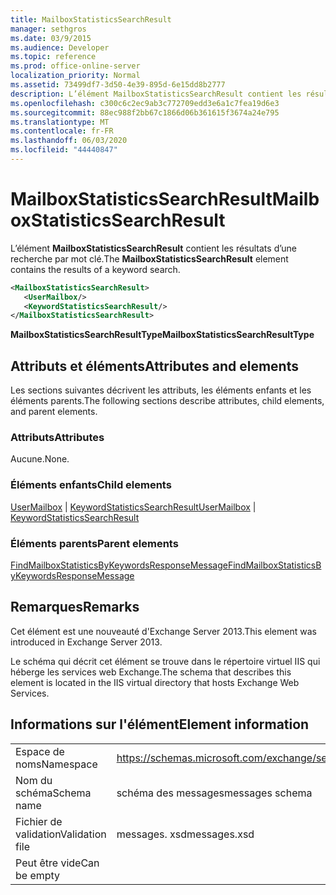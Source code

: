 ```yaml
---
title: MailboxStatisticsSearchResult
manager: sethgros
ms.date: 03/9/2015
ms.audience: Developer
ms.topic: reference
ms.prod: office-online-server
localization_priority: Normal
ms.assetid: 73499df7-3d50-4e39-895d-6e15dd8b2777
description: L’élément MailboxStatisticsSearchResult contient les résultats d’une recherche par mot clé.
ms.openlocfilehash: c300c6c2ec9ab3c772709edd3e6a1c7fea19d6e3
ms.sourcegitcommit: 88ec988f2bb67c1866d06b361615f3674a24e795
ms.translationtype: MT
ms.contentlocale: fr-FR
ms.lasthandoff: 06/03/2020
ms.locfileid: "44440847"
---
```

# <a name="mailboxstatisticssearchresult"></a><span data-ttu-id="26a08-103">MailboxStatisticsSearchResult</span><span class="sxs-lookup"><span data-stu-id="26a08-103">MailboxStatisticsSearchResult</span></span>

<span data-ttu-id="26a08-104">L’élément **MailboxStatisticsSearchResult** contient les résultats d’une recherche par mot clé.</span><span class="sxs-lookup"><span data-stu-id="26a08-104">The **MailboxStatisticsSearchResult** element contains the results of a keyword search.</span></span> 
  
```XML
<MailboxStatisticsSearchResult>
   <UserMailbox/>
   <KeywordStatisticsSearchResult/>
</MailboxStatisticsSearchResult>
```

<span data-ttu-id="26a08-105">**MailboxStatisticsSearchResultType**</span><span class="sxs-lookup"><span data-stu-id="26a08-105">**MailboxStatisticsSearchResultType**</span></span>

## <a name="attributes-and-elements"></a><span data-ttu-id="26a08-106">Attributs et éléments</span><span class="sxs-lookup"><span data-stu-id="26a08-106">Attributes and elements</span></span>

<span data-ttu-id="26a08-107">Les sections suivantes décrivent les attributs, les éléments enfants et les éléments parents.</span><span class="sxs-lookup"><span data-stu-id="26a08-107">The following sections describe attributes, child elements, and parent elements.</span></span>
  
### <a name="attributes"></a><span data-ttu-id="26a08-108">Attributs</span><span class="sxs-lookup"><span data-stu-id="26a08-108">Attributes</span></span>

<span data-ttu-id="26a08-109">Aucune.</span><span class="sxs-lookup"><span data-stu-id="26a08-109">None.</span></span>
  
### <a name="child-elements"></a><span data-ttu-id="26a08-110">Éléments enfants</span><span class="sxs-lookup"><span data-stu-id="26a08-110">Child elements</span></span>

<span data-ttu-id="26a08-111">[UserMailbox](usermailbox.md)  |  [KeywordStatisticsSearchResult](keywordstatisticssearchresult.md)</span><span class="sxs-lookup"><span data-stu-id="26a08-111">[UserMailbox](usermailbox.md) | [KeywordStatisticsSearchResult](keywordstatisticssearchresult.md)</span></span>
  
### <a name="parent-elements"></a><span data-ttu-id="26a08-112">Éléments parents</span><span class="sxs-lookup"><span data-stu-id="26a08-112">Parent elements</span></span>

[<span data-ttu-id="26a08-113">FindMailboxStatisticsByKeywordsResponseMessage</span><span class="sxs-lookup"><span data-stu-id="26a08-113">FindMailboxStatisticsByKeywordsResponseMessage</span></span>](findmailboxstatisticsbykeywordsresponsemessage.md)
  
## <a name="remarks"></a><span data-ttu-id="26a08-114">Remarques</span><span class="sxs-lookup"><span data-stu-id="26a08-114">Remarks</span></span>

<span data-ttu-id="26a08-115">Cet élément est une nouveauté d'Exchange Server 2013.</span><span class="sxs-lookup"><span data-stu-id="26a08-115">This element was introduced in Exchange Server 2013.</span></span>
  
<span data-ttu-id="26a08-116">Le schéma qui décrit cet élément se trouve dans le répertoire virtuel IIS qui héberge les services web Exchange.</span><span class="sxs-lookup"><span data-stu-id="26a08-116">The schema that describes this element is located in the IIS virtual directory that hosts Exchange Web Services.</span></span>
  
## <a name="element-information"></a><span data-ttu-id="26a08-117">Informations sur l'élément</span><span class="sxs-lookup"><span data-stu-id="26a08-117">Element information</span></span>

|||
|:-----|:-----|
|<span data-ttu-id="26a08-118">Espace de noms</span><span class="sxs-lookup"><span data-stu-id="26a08-118">Namespace</span></span>  <br/> |https://schemas.microsoft.com/exchange/services/2006/messages  <br/> |
|<span data-ttu-id="26a08-119">Nom du schéma</span><span class="sxs-lookup"><span data-stu-id="26a08-119">Schema name</span></span>  <br/> |<span data-ttu-id="26a08-120">schéma des messages</span><span class="sxs-lookup"><span data-stu-id="26a08-120">messages schema</span></span>  <br/> |
|<span data-ttu-id="26a08-121">Fichier de validation</span><span class="sxs-lookup"><span data-stu-id="26a08-121">Validation file</span></span>  <br/> |<span data-ttu-id="26a08-122">messages. xsd</span><span class="sxs-lookup"><span data-stu-id="26a08-122">messages.xsd</span></span>  <br/> |
|<span data-ttu-id="26a08-123">Peut être vide</span><span class="sxs-lookup"><span data-stu-id="26a08-123">Can be empty</span></span>  <br/> ||
   

